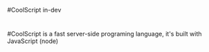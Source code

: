 #CoolScript in-dev
#
#CoolScript is a fast server-side programing language, it's built with JavaScript (node)